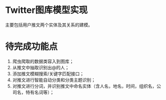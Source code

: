 # Twitter图库模型实现

主要包括用户推文两个实体及其关系的建模。

# 待完成功能点
1. 爬虫爬取的数据类容入到图库；
2. 从推文中抽取识别出@的人；
3. 添加推文模糊搜索/关键字匹配接口；
4. 对推文进行智能自动分类和分类主题识别；
5. 对推文进行分词，并识别推文中命名实体（含人名，地名，时间，组织名，公司名，特有名词等）；